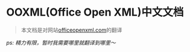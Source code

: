 # OOXML(Office Open XML)中文文档

> 本文档是对网站[officeopenxml.com](http://officeopenxml.com/)的翻译

*ps: 精力有限，暂时我需要哪里就翻译到哪里～*
